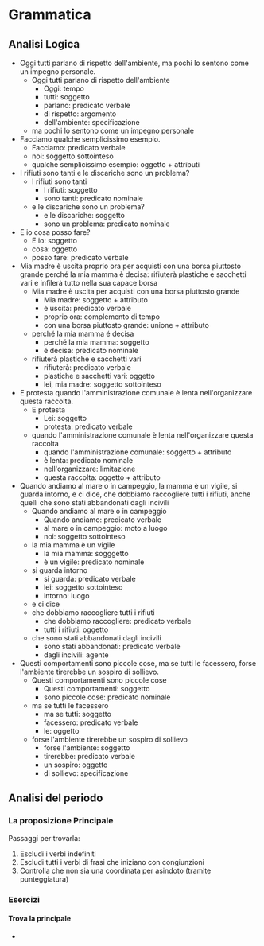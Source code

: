# Grammatica

## Analisi Logica

- Oggi tutti parlano di rispetto dell'ambiente, ma pochi lo sentono come un impegno personale.
  - Oggi tutti parlano di rispetto dell'ambiente
    - Oggi: tempo
    - tutti: soggetto
    - parlano: predicato verbale
    - di rispetto: argomento
    - dell'ambiente: specificazione
  - ma pochi lo sentono come un impegno personale
- Facciamo qualche semplicissimo esempio.
  - Facciamo: predicato verbale
  - noi: soggetto sottointeso
  - qualche semplicissimo esempio: oggetto + attributi
- I rifiuti sono tanti e le discariche sono un problema?
  - I rifiuti sono tanti
    - I  rifiuti: soggetto
    - sono tanti: predicato nominale
  - e le discariche sono un problema?
    - e le discariche: soggetto
    - sono un problema: predicato nominale
- E io cosa posso fare?
  - E io: soggetto
  - cosa: oggetto
  - posso fare: predicato verbale
- Mia madre è uscita proprio ora per acquisti con una borsa piuttosto grande perché la mia mamma è decisa: rifiuterà plastiche e sacchetti vari e infilerà tutto nella sua capace borsa
  - Mia madre è uscita per acquisti con una borsa piuttosto grande
    - Mia madre: soggetto + attributo
    - è uscita: predicato verbale
    - proprio ora: complemento di tempo
    - con una borsa piuttosto grande: unione + attributo
  - perché la mia mamma é decisa
    - perché la mia mamma: soggetto
    - é decisa: predicato nominale
  - rifiuterà plastiche e sacchetti vari
    - rifiuterà: predicato verbale
    - plastiche e sacchetti vari: oggetto
    - lei, mia madre: soggetto sottointeso
- E protesta quando l'amministrazione comunale è lenta nell'organizzare questa raccolta.
  - E protesta
    - Lei: soggetto
    - protesta: predicato verbale
  - quando l'amministrazione comunale è lenta nell'organizzare questa raccolta
    - quando l'amministrazione comunale: soggetto + attributo
    - è lenta: predicato nominale
    - nell'organizzare: limitazione
    - questa raccolta: oggetto + attributo
- Quando andiamo al mare o in campeggio, la mamma è un vigile, si guarda intorno, e ci dice, che dobbiamo raccogliere tutti i rifiuti, anche quelli che sono stati abbandonati dagli incivili
  - Quando andiamo al mare o in campeggio
    - Quando andiamo: predicato verbale
    - al mare o in campeggio: moto a luogo
    - noi: soggetto sottointeso
  - la mia mamma è un vigile
    - la mia mamma: sogggetto
    - è un vigile: predicato nominale
  - si guarda intorno
    - si guarda: predicato verbale
    - lei: soggetto sottointeso
    - intorno: luogo
  - e ci dice
  - che dobbiamo raccogliere tutti i rifiuti
    - che dobbiamo raccogliere: predicato verbale
    - tutti i rifiuti: oggetto
  - che sono stati abbandonati dagli incivili
    - sono stati abbandonati: predicato verbale
    - dagli incivili: agente
- Questi comportamenti sono piccole cose, ma se tutti le facessero, forse l'ambiente tirerebbe un sospiro di sollievo.
  - Questi comportamenti sono piccole cose
    - Questi comportamenti: soggetto
    - sono piccole cose: predicato nominale
  - ma se tutti le facessero
    - ma se tutti: soggetto
    - facessero: predicato verbale
    - le: oggetto
  - forse l'ambiente tirerebbe un sospiro di sollievo
    - forse l'ambiente: soggetto
    - tirerebbe: predicato verbale
    - un sospiro: oggetto
    - di sollievo: specificazione

## Analisi del periodo
### La proposizione Principale
Passaggi per trovarla:
1. Escludi i verbi indefiniti
2. Escludi tutti i verbi di frasi che iniziano con congiunzioni
3. Controlla che non sia una coordinata per asindoto (tramite punteggiatura)

### Esercizi
#### Trova la principale

- 
